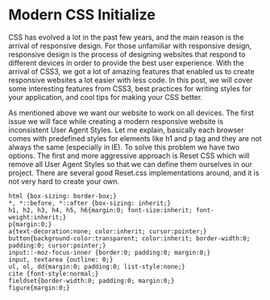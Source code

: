 # Modern CSS Initialize

CSS has evolved a lot in the past few years, and the main reason is the arrival of responsive design. For those unfamiliar with responsive design, responsive design is the process of designing websites that respond to different devices in order to provide the best user experience. With the arrival of CSS3, we got a lot of amazing features that enabled us to create responsive websites a lot easier with less code. In this post, we will cover some interesting features from CSS3, best practices for writing styles for your application, and cool tips for making your CSS better.

As mentioned above we want our website to work on all devices. The first issue we will face while creating a modern responsive website is inconsistent User Agent Styles. Let me explain, basically each browser comes with predefined styles for elements like h1 and p tag and they are not always the same (especially in IE). To solve this problem we have two options. The first and more aggressive approach is Reset CSS which will remove all User Agent Styles so that we can define them ourselves in our project. There are several good Reset.css implementations around, and it is not very hard to create your own. 


```
html {box-sizing: border-box;}
*, *::before, *::after {box-sizing: inherit;}
h1, h2, h3, h4, h5, h6{margin:0; font-size:inherit; font-weight:inherit;}
p{margin:0;}
a{text-decoration:none; color:inherit; cursor:pointer;}
button{background-color:transparent; color:inherit; border-width:0; padding:0; cursor:pointer;}
input::-moz-focus-inner {border:0; padding:0; margin:0;}
input, textarea {outline: 0;}
ul, ol, dd{margin:0; padding:0; list-style:none;}
cite {font-style:normal;}
fieldset{border-width:0; padding:0; margin:0;}
figure{margin:0;}
```
